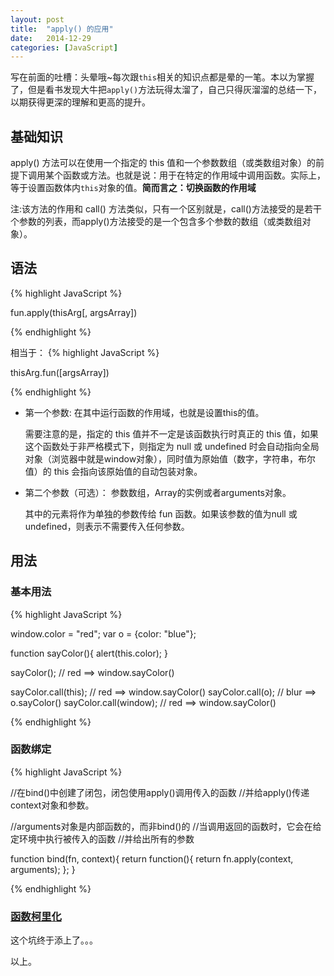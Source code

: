 ```yaml
---
layout: post
title:  "apply() 的应用"
date:   2014-12-29
categories: [JavaScript]
---
```

写在前面的吐槽：头晕哦~每次跟`this`相关的知识点都是晕的一笔。本以为掌握了，但是看书发现大牛把`apply()`方法玩得太溜了，自己只得灰溜溜的总结一下，以期获得更深的理解和更高的提升。

## 基础知识

apply() 方法可以在使用一个指定的 this 值和一个参数数组（或类数组对象）的前提下调用某个函数或方法。也就是说：用于在特定的作用域中调用函数。实际上，等于设置函数体内`this`对象的值。**简而言之：切换函数的作用域**

注:该方法的作用和 call() 方法类似，只有一个区别就是，call()方法接受的是若干个参数的列表，而apply()方法接受的是一个包含多个参数的数组（或类数组对象）。

## 语法
{% highlight JavaScript %}

fun.apply(thisArg[, argsArray])

{% endhighlight %}

相当于：
{% highlight JavaScript %}

thisArg.fun([argsArray])

{% endhighlight %}

- 第一个参数: 在其中运行函数的作用域，也就是设置this的值。

	需要注意的是，指定的 this 值并不一定是该函数执行时真正的 this 值，如果这个函数处于非严格模式下，则指定为 null 或 undefined 时会自动指向全局对象（浏览器中就是window对象），同时值为原始值（数字，字符串，布尔值）的 this 会指向该原始值的自动包装对象。

- 第二个参数（可选）： 参数数组，Array的实例或者arguments对象。

	其中的元素将作为单独的参数传给 fun 函数。如果该参数的值为null 或 undefined，则表示不需要传入任何参数。


## 用法

### 基本用法
{% highlight JavaScript %}

window.color = "red";
var o = {color: "blue"};

function sayColor(){
  alert(this.color);
}

sayColor(); // red ==> window.sayColor()

sayColor.call(this); // red ==> window.sayColor()
sayColor.call(o);   // blur ==> o.sayColor()
sayColor.call(window); // red ==> window.sayColor()

{% endhighlight %}

### 函数绑定
{% highlight JavaScript %}

//在bind()中创建了闭包，闭包使用apply()调用传入的函数
//并给apply()传递context对象和参数。

//arguments对象是内部函数的，而非bind()的
//当调用返回的函数时，它会在给定环境中执行被传入的函数
//并给出所有的参数

function bind(fn, context){
  return function(){
    return fn.apply(context, arguments);
  };
}

{% endhighlight %}

### [函数柯里化](/../../../2014-12-30/function-curried.html)

这个坑终于添上了。。。

以上。
